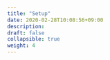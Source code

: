 ```yaml
---
title: "Setup"
date: 2020-02-28T10:08:56+09:00
description: 
draft: false
collapsible: true
weight: 4
---
```

